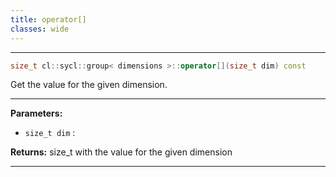 ```yaml
---
title: operator[]
classes: wide
---
```



---

```cpp
size_t cl::sycl::group< dimensions >::operator[](size_t dim) const
```


Get the value for the given dimension. 


---
**Parameters:**

 - `size_t dim`
: 

**Returns:** size_t with the value for the given dimension 

---
